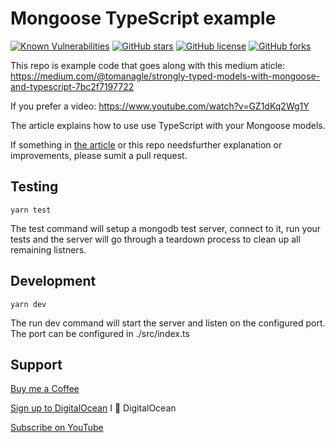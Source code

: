 # Mongoose TypeScript example

[![Known Vulnerabilities](https://snyk.io/test/github/tomanagle/Mongoose-TypeScript-example/badge.svg?targetFile=package.json)](https://snyk.io/test/github/tomanagle/Mongoose-TypeScript-example?targetFile=package.json)
[![GitHub stars](https://img.shields.io/github/stars/tomanagle/Mongoose-TypeScript-example.svg)](https://github.com/tomanagle/Mongoose-TypeScript-example/stargazers)
[![GitHub license](https://img.shields.io/github/license/tomanagle/Mongoose-TypeScript-example.svg)](https://github.com/tomanagle/Mongoose-TypeScript-example/blob/master/LICENCE)
[![GitHub forks](https://img.shields.io/github/forks/tomanagle/Mongoose-TypeScript-example.svg)](https://github.com/tomanagle/Mongoose-TypeScript-example/network)

This repo is example code that goes along with this medium aticle: https://medium.com/@tomanagle/strongly-typed-models-with-mongoose-and-typescript-7bc2f7197722

If you prefer a video: https://www.youtube.com/watch?v=GZ1dKq2Wg1Y

The article explains how to use use TypeScript with your Mongoose models.

If something in [the article](https://medium.com/@tomanagle/strongly-typed-models-with-mongoose-and-typescript-7bc2f7197722) or this repo needsfurther explanation or improvements, please sumit a pull request.

## Testing

`yarn test`

The test command will setup a mongodb test server, connect to it, run your tests and the server will go through a teardown process to clean up all remaining listners.

## Development

`yarn dev`

The run dev command will start the server and listen on the configured port. The port can be configured in ./src/index.ts

## Support
[Buy me a Coffee](https://www.buymeacoffee.com/tomn)

[Sign up to DigitalOcean](https://m.do.co/c/1b74cb8c56f4) I 💖 DigitalOcean

[Subscribe on YouTube](https://www.youtube.com/channel/UClEEzwG7Tl3-8eY11Qytsog)
